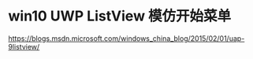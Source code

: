 # win10 UWP ListView 模仿开始菜单


<!--more-->

<div id="toc"></div>
<!-- csdn -->

https://blogs.msdn.microsoft.com/windows_china_blog/2015/02/01/uap-9listview/